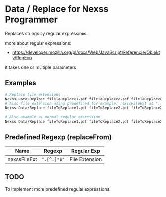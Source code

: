 # Data / Replace for Nexss Programmer

Replaces strings by regular expressions.

more about regular expressions:

- <https://developer.mozilla.org/pl/docs/Web/JavaScript/Referencje/Obiekty/RegExp>

it takes one or multiple parameters

## Examples

```sh
# Replace file extensions
Nexss Data/Replace fileToReplace1.pdf fileToReplace2.pdf fileToReplaceX.pdf --replaceFrom=".pdf" --replaceTo=".txt"
# Also file extension using predefined for example: nexssFileExt as ".[^.]*$"
Nexss Data/Replace fileToReplace1.pdf fileToReplace2.pdf fileToReplaceX.pdf --replaceFrom=nexssFileExt --replaceTo=".txt"

# Also example as normal regular expression
Nexss Data/Replace fileToReplace1.pdf fileToReplace2.pdf fileToReplaceX.pdf --replaceFrom=".[^.]*$" --replaceTo=".txt"

```

## Predefined Regexp (replaceFrom)

| Name         | Regexp      | Regular Exp    |
| ------------ | ----------- | -------------- |
| nexssFileExt | `".[^.]*$"` | File Extension |

## TODO

To implement more predefined regular expressions.
